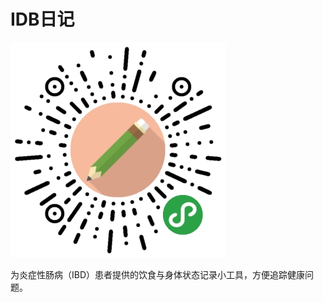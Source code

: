 # IDB日记

![qrcode](https://raw.githubusercontent.com/wxsms/food-diary/master/qrcode.jpg)

为炎症性肠病（IBD）患者提供的饮食与身体状态记录小工具，方便追踪健康问题。
